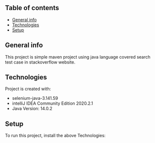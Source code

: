 ## Table of contents
* [General info](#general-info)
* [Technologies](#technologies)
* [Setup](#setup)

## General info
This project is simple maven project using java language covered search test case in stackoverflow website.
	
## Technologies
Project is created with:
* selenium-java-3.141.59
* intelliJ IDEA Community Edition 2020.2.1
* Java Version: 14.0.2
	
## Setup
To run this project, install the above Technologies:


